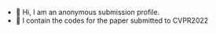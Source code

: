 - 👋 Hi, I am an anonymous submission profile.
- 👀 I contain the codes for the paper submitted to CVPR2022
